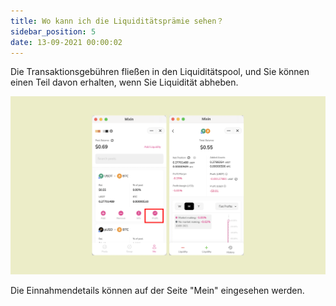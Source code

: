 ```yaml
---
title: Wo kann ich die Liquiditätsprämie sehen？
sidebar_position: 5
date: 13-09-2021 00:00:02
---
```



Die Transaktionsgebühren fließen in den Liquiditätspool, und Sie können einen Teil davon erhalten, wenn Sie Liquidität abheben.

![](../assets/profit.png)

Die Einnahmendetails können auf der Seite "Mein" eingesehen werden.